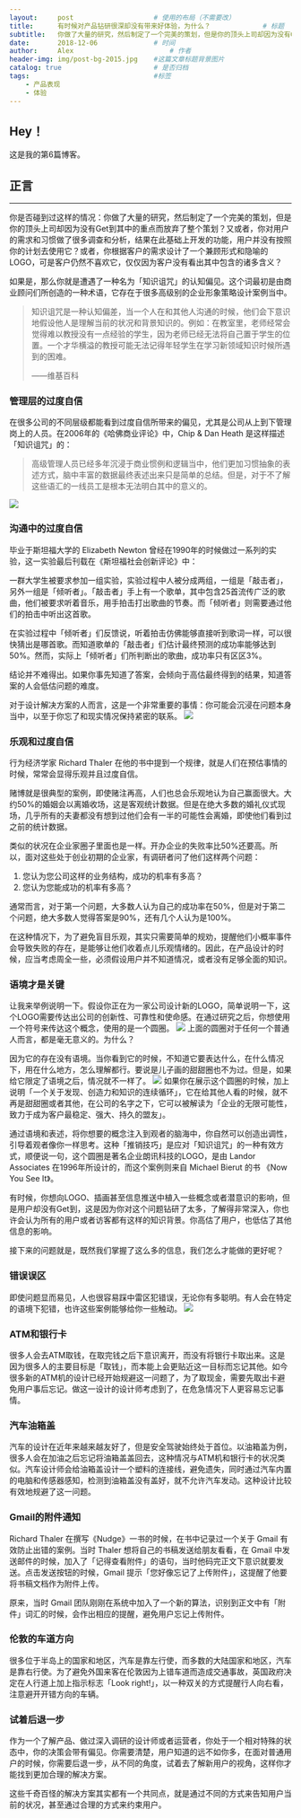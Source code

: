 ```yaml
---
layout:     post   				    # 使用的布局（不需要改）
title:      有时候对产品钻研很深却没有带来好体验，为什么？				# 标题 
subtitle:   你做了大量的研究，然后制定了一个完美的策划，但是你的顶头上司却因为没有Get到其中的重点而放弃了整个策划？又或者由于各种的原因，你的产品并没有带来很好的体验。而然，是因为什么导致的呢？ #副标题
date:       2018-12-06 				# 时间
author:     Alex 						# 作者
header-img: img/post-bg-2015.jpg 	#这篇文章标题背景图片
catalog: true 						# 是否归档
tags:								#标签
    - 产品表现
    - 体验
---
```


## Hey！
这是我的第6篇博客。
## 正言
******
你是否碰到过这样的情况：你做了大量的研究，然后制定了一个完美的策划，但是你的顶头上司却因为没有Get到其中的重点而放弃了整个策划？又或者，你对用户的需求和习惯做了很多调查和分析，结果在此基础上开发的功能，用户并没有按照你的计划去使用它？或者，你根据客户的需求设计了一个兼顾形式和隐喻的LOGO，可是客户仍然不喜欢它，仅仅因为客户没有看出其中包含的诸多含义？

如果是，那么你就是遭遇了一种名为「知识诅咒」的认知偏见。这个词最初是由商业顾问们所创造的一种术语，它存在于很多高级别的企业形象策略设计案例当中。
> 知识诅咒是一种认知偏差，当一个人在和其他人沟通的时候，他们会下意识地假设他人是理解当前的状况和背景知识的。例如：在教室里，老师经常会觉得难以教授没有一点经验的学生，因为老师已经无法将自己置于学生的位置。一个才华横溢的教授可能无法记得年轻学生在学习新领域知识时候所遇到的困难。
>  
> <div text-align:"right">——维基百科</div>

### 管理层的过度自信
在很多公司的不同层级都能看到过度自信所带来的偏见，尤其是公司从上到下管理岗上的人员。在2006年的《哈佛商业评论》中，Chip & Dan Heath 是这样描述「知识诅咒」的：
> 高级管理人员已经多年沉浸于商业惯例和逻辑当中，他们更加习惯抽象的表述方式，脑中丰富的数据最终表述出来只是简单的总结。但是，对于不了解这些语汇的一线员工是根本无法明白其中的意义的。

![](https://ws1.sinaimg.cn/large/006tNc79ly1fyx4hs5t1qj31gs0qo75h.jpg)
### 沟通中的过度自信
毕业于斯坦福大学的 Elizabeth Newton 曾经在1990年的时候做过一系列的实验，这一实验最后刊载在《斯坦福社会创新评论》中：

一群大学生被要求参加一组实验，实验过程中人被分成两组，一组是「敲击者」，另外一组是「倾听者」。「敲击者」手上有一个歌单，其中包含25首流传广泛的歌曲，他们被要求听着音乐，用手拍击打出歌曲的节奏。而「倾听者」则需要通过他们的拍击中听出这首歌。

在实验过程中「倾听者」们反馈说，听着拍击仿佛能够直接听到歌词一样，可以很快猜出是哪首歌。而知道歌单的「敲击者」们估计最终预测的成功率能够达到50%。然而，实际上「倾听者」们所判断出的歌曲，成功率只有区区3%。

结论并不难得出。如果你事先知道了答案，会倾向于高估最终得到的结果，知道答案的人会低估问题的难度。

对于设计解决方案的人而言，这是一个非常重要的事情：你可能会沉浸在问题本身当中，以至于你忘了和现实情况保持紧密的联系。
![](https://ws1.sinaimg.cn/large/006tNc79ly1fyx4j5wc5pj31gs0swt9w.jpg)
### 乐观和过度自信
行为经济学家 Richard Thaler 在他的书中提到一个规律，就是人们在预估事情的时候，常常会显得乐观并且过度自信。

赌博就是很典型的案例，即使赌注再高，人们也总会乐观地认为自己赢面很大。大约50%的婚姻会以离婚收场，这是客观统计数据。但是在绝大多数的婚礼仪式现场，几乎所有的夫妻都没有想到过他们会有一半的可能性会离婚，即使他们看到过之前的统计数据。

类似的状况在企业家圈子里面也是一样。开办企业的失败率比50%还要高。所以，面对这些处于创业初期的企业家，有调研者问了他们这样两个问题：

1. 您认为您公司这样的业务结构，成功的机率有多高？
2. 您认为您能成功的机率有多高？

通常而言，对于第一个问题，大多数人认为自己的成功率在50%，但是对于第二个问题，绝大多数人觉得答案是90%，还有几个人认为是100%。

在这种情况下，为了避免盲目乐观，其实只需要简单的规劝，提醒他们小概率事件会导致失败的存在，是能够让他们收着点儿乐观情绪的。因此，在产品设计的时候，应当考虑周全一些，必须假设用户并不知道情况，或者没有足够全面的知识。
### 语境才是关键
让我来举例说明一下。假设你正在为一家公司设计新的LOGO，简单说明一下，这个LOGO需要传达出公司的创新性、可靠性和使命感。在通过研究之后，你想使用一个符号来传达这个概念，使用的是一个圆圈。
![](https://ws4.sinaimg.cn/large/006tNc79ly1fyx4kvcfraj309q08ewer.jpg)
上面的圆圈对于任何一个普通人而言，都是毫无意义的。为什么？

因为它的存在没有语境。当你看到它的时候，不知道它要表达什么，在什么情况下，用在什么地方，怎么理解都行。要说是儿子画的甜甜圈也不为过。但是，如果给它限定了语境之后，情况就不一样了。
![](https://ws3.sinaimg.cn/large/006tNc79ly1fyx4ljxyofj30sg0k875y.jpg)
如果你在展示这个圆圈的时候，加上说明「一个关于发现、创造力和知识的连续循环」，它在给其他人看的时候，就不再是甜甜圈或者其他，在公司的名字之下，它可以被解读为「企业的无限可能性，致力于成为客户最稳定、强大、持久的盟友」。

通过语境和表述，将你想要的概念注入到观者的脑海中，你自然可以创造出调性，引导着观者像你一样思考。这种「推销技巧」是应对「知识诅咒」的一种有效方式，顺便说一句，这个圆圈是著名企业朗讯科技的LOGO，是由 Landor Associates 在1996年所设计的，而这个案例则来自 Michael Bierut 的书 《Now You See It》。

有时候，你想向LOGO、插画甚至信息推送中植入一些概念或者潜意识的影响，但是用户却没有Get到，这是因为你对这个问题钻研了太多，了解得非常深入，你也许会认为所有的用户或者访客都有这样的知识背景。你高估了用户，也低估了其他信息的影响。

接下来的问题就是，既然我们掌握了这么多的信息，我们怎么才能做的更好呢？
### 错误误区
即使问题显而易见，人也很容易踩中雷区犯错误，无论你有多聪明。有人会在特定的语境下犯错，也许这些案例能够给你一些触动。
![](https://ws3.sinaimg.cn/large/006tNc79ly1fyx4mymrwsj31gs0swgm9.jpg)
### ATM和银行卡
很多人会去ATM取钱，在取完钱之后下意识离开，而没有将银行卡取出来。这是因为很多人的主要目标是「取钱」，而本能上会更贴近这一目标而忘记其他。如今很多新的ATM机的设计已经开始规避这一问题了，为了取现金，需要先取出卡避免用户事后忘记。做这一设计的设计师考虑到了，在危急情况下人更容易忘记事情。
### 汽车油箱盖
汽车的设计在近年来越来越友好了，但是安全驾驶始终处于首位。以油箱盖为例，很多人会在加油之后忘记将油箱盖盖回去，这种情况与ATM机和银行卡的状况类似。汽车设计师会给油箱盖设计一个塑料的连接线，避免遗失，同时通过汽车内置的电脑和传感器感知，检测到油箱盖没有盖好，就不允许汽车发动。这种设计比较有效地规避了这一问题。
### Gmail的附件通知
Richard Thaler 在撰写《Nudge》一书的时候，在书中记录过一个关于 Gmail 有效防止出错的案例。当时 Thaler 想将自己的书稿发送给朋友看看，在 Gmail 中发送邮件的时候，加入了「记得查看附件」的语句，当时他码完正文下意识就要发送。点击发送按钮的时候，Gmail 提示「您好像忘记了上传附件」，这提醒了他要将书稿文档作为附件上传。

原来，当时 Gmail 团队刚刚在系统中加入了一个新的算法，识别到正文中有「附件」词汇的时候，会作出相应的提醒，避免用户忘记上传附件。
### 伦敦的车道方向
很多位于半岛上的国家和地区，汽车是靠左行使，而多数的大陆国家和地区，汽车是靠右行使。为了避免外国来客在伦敦因为上错车道而造成交通事故，英国政府决定在人行道上加上指示标志「Look right!」，以一种双关的方式提醒行人向右看，注意避开开错方向的车辆。
### 试着后退一步
作为一个了解产品、做过深入调研的设计师或者运营者，你处于一个相对特殊的状态中，你的决策会带有偏见。你需要清楚，用户知道的远不如你多，在面对普通用户的时候，你需要后退一步，从不同的角度，试着去了解新用户的视角，这样你才能找到更加合理的解决方案。

这些千奇百怪的解决方案其实都有一个共同点，就是通过不同的方式来告知用户当前的状况，甚至通过合理的方式来约束用户。
